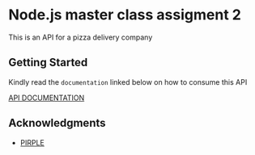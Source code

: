 # Node.js master class assigment 2
This is an API for a pizza delivery company

## Getting Started

Kindly read the  ```documentation``` linked below  on how to consume this API

[API DOCUMENTATION](https://github.com/japheth-waswa/master-class-assigment-2/wiki)

## Acknowledgments

* [PIRPLE](https://pirple.thinkific.com)

